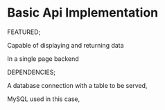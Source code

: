 <h1>Basic Api Implementation</h1>

FEATURED;

  Capable of displaying and returning data 

  In a single page backend


DEPENDENCIES;

  A database connection with a table to be served, 

  MySQL used in this case,


